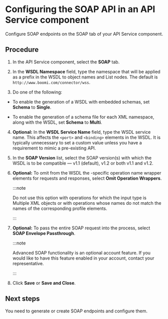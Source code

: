 # Configuring the SOAP API in an API Service component

<head>
  <meta name="guidename" content="API Management"/>
  <meta name="context" content="GUID-e26f7841-233c-489a-8858-a8afe18ef8d6"/>
</head>


Configure SOAP endpoints on the SOAP tab of your API Service component.

## Procedure

1.  In the API Service component, select the **SOAP** tab.

2.  In the **WSDL Namespace** field, type the namespace that will be applied as a prefix in the WSDL to object names and List nodes. The default is `http://www.boomi.com/connector/wss`.

3.  Do one of the following:

-   To enable the generation of a WSDL with embedded schemas, set **Schema** to **Single**.

-   To enable the generation of a schema file for each XML namespace, along with the WSDL, set **Schema** to **Multi**.

4.  **Optional:** In the **WSDL Service Name** field, type the WSDL service name. This affects the `<port>` and `<binding>` elements in the WSDL. It is typically unnecessary to set a custom value unless you have a requirement to mimic a pre-existing API.

5.  In the **SOAP Version** list, select the SOAP version\(s\) with which the WSDL is to be compatible — v1.1 \(default\), v1.2 or both v1.1 and v1.2.

6.  **Optional:** To omit from the WSDL the -specific operation name wrapper elements for requests and responses, select **Omit Operation Wrappers**.

    :::note
    
    Do not use this option with operations for which the input type is Multiple XML objects or with operations whose names do not match the names of the corresponding profile elements.

    :::

7. **Optional:** To pass the entire SOAP request into the process, select **SOAP Envelope Passthrough**.

    :::note
    
    Advanced SOAP functionality is an optional account feature. If you would like to have this feature enabled in your account, contact your representative.

    :::

8.  Click **Save** or **Save and Close**.


## Next steps

You need to generate or create SOAP endpoints and configure them. 
